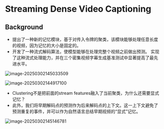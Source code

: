 # Streaming Dense Video Captioning

## Background

- 提出了一种新的记忆模块，基于对传入令牌的聚类，该模块能够处理任意长度的视频，因为记忆的大小是固定的。
- 开发了一种流式解码算法，使模型能够在处理完整个视频之前做出预测。 实现了这种流式处理能力，并在三个密集视频字幕生成基准测试中显著提高了最先进水平。
  

![image-20250302145033509](https://blog-pic-thorin.oss-cn-hangzhou.aliyuncs.com/image-20250302145033509.png)



![image-20250302144917100](https://blog-pic-thorin.oss-cn-hangzhou.aliyuncs.com/image-20250302144917100.png)

- Clustering不是把前面的stream features融入了当前聚类，为什么还需要显式记忆？
- 此外，我们将早期解码点的预测作为后来解码点的上下文。这一上下文避免了预测重复的事件，并可以作为自然语言总结早期视频的“显式”记忆。

![image-20250302145146781](https://blog-pic-thorin.oss-cn-hangzhou.aliyuncs.com/image-20250302145146781.png)